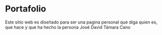 # Portafolio

Este sitio web es diseñado para ser una pagina personal que diga quien es, que hace y que ha hecho la persona José David Támara Cano
